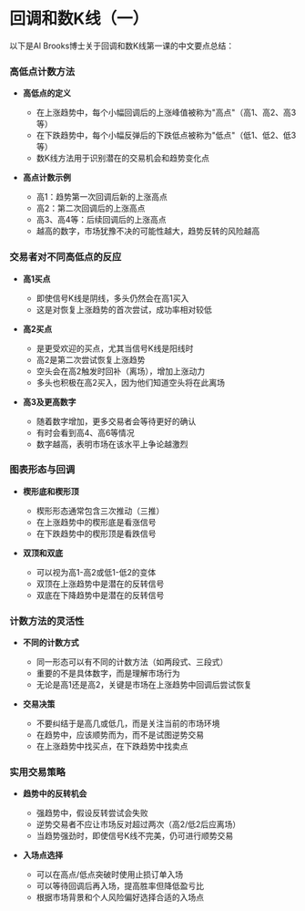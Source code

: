 # 回调和数K线（一）

以下是Al Brooks博士关于回调和数K线第一课的中文要点总结：

### 高低点计数方法
- **高低点的定义**
  - 在上涨趋势中，每个小幅回调后的上涨峰值被称为"高点"（高1、高2、高3等）
  - 在下跌趋势中，每个小幅反弹后的下跌低点被称为"低点"（低1、低2、低3等）
  - 数K线方法用于识别潜在的交易机会和趋势变化点

- **高点计数示例**
  - 高1：趋势第一次回调后新的上涨高点
  - 高2：第二次回调后的上涨高点
  - 高3、高4等：后续回调后的上涨高点
  - 越高的数字，市场犹豫不决的可能性越大，趋势反转的风险越高

### 交易者对不同高低点的反应
- **高1买点**
  - 即使信号K线是阴线，多头仍然会在高1买入
  - 这是对恢复上涨趋势的首次尝试，成功率相对较低

- **高2买点**
  - 是更受欢迎的买点，尤其当信号K线是阳线时
  - 高2是第二次尝试恢复上涨趋势
  - 空头会在高2触发时回补（离场），增加上涨动力
  - 多头也积极在高2买入，因为他们知道空头将在此离场

- **高3及更高数字**
  - 随着数字增加，更多交易者会等待更好的确认
  - 有时会看到高4、高6等情况
  - 数字越高，表明市场在该水平上争论越激烈

### 图表形态与回调
- **楔形底和楔形顶**
  - 楔形形态通常包含三次推动（三推）
  - 在上涨趋势中的楔形底是看涨信号
  - 在下跌趋势中的楔形顶是看跌信号

- **双顶和双底**
  - 可以视为高1-高2或低1-低2的变体
  - 双顶在上涨趋势中是潜在的反转信号
  - 双底在下降趋势中是潜在的反转信号

### 计数方法的灵活性
- **不同的计数方式**
  - 同一形态可以有不同的计数方法（如两段式、三段式）
  - 重要的不是具体数字，而是理解市场行为
  - 无论是高1还是高2，关键是市场在上涨趋势中回调后尝试恢复

- **交易决策**
  - 不要纠结于是高几或低几，而是关注当前的市场环境
  - 在趋势中，应该顺势而为，而不是试图逆势交易
  - 在上涨趋势中找买点，在下跌趋势中找卖点

### 实用交易策略
- **趋势中的反转机会**
  - 强趋势中，假设反转尝试会失败
  - 逆势交易者不应让市场反对超过两次（高2/低2后应离场）
  - 当趋势强劲时，即使信号K线不完美，仍可进行顺势交易

- **入场点选择**
  - 可以在高点/低点突破时使用止损订单入场
  - 可以等待回调后再入场，提高胜率但降低盈亏比
  - 根据市场背景和个人风险偏好选择合适的入场点 